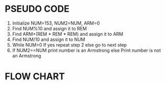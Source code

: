 # PSEUDO CODE
1.	Initialize NUM=153, NUM2=NUM, ARM=0
2.	Find NUM%10 and assign it to REM
3.	Find ARM+(REM * REM * REM) and assign it to ARM
4.	Find NUM/10 and assign it to NUM
5.	While NUM>0
If yes 
repeat  step 2
else
go to next step
6.	 If NUM2==NUM
print number is an Armstrong
else
Print number is not an Armstrong

# FLOW CHART
